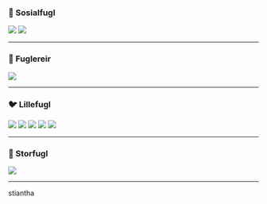 ### 🦉 Sosialfugl
<a href="https://discord.com/users/168427950230732801"><img src="https://img.shields.io/badge/discord-black?style=for-the-badge&logo=discord&logoColor=blue"/></a>
<a href="https://www.figma.com/@stiantha"><img src="https://img.shields.io/badge/figma-purple?style=for-the-badge&logo=figma&logoColor=ffffff"/></a>
<hr>

### 🪺 Fuglereir
<img src="https://img.shields.io/badge/git-tomato?style=for-the-badge&logo=git&logoColor=ffffff"/>
<hr>

### 🐦 Lillefugl
<img src="https://img.shields.io/badge/HTML-FF8C00?style=for-the-badge&logo=HTML5&logoColor=ffffff"/> <img src="https://img.shields.io/badge/css-1E90FF?style=for-the-badge&logo=css3&logoColor=ffffff"/> <img src="https://img.shields.io/badge/javascript-FFD700?style=for-the-badge&logo=javascript&logoColor=A0522D"/>
<img src="https://img.shields.io/badge/sass-DA70D6?style=for-the-badge&logo=sass&logoColor=ffffff"/> <img src="https://img.shields.io/badge/astro-454545?style=for-the-badge&logo=astro&logoColor=40E0D0"/>
<hr>

### 🦅 Storfugl
<img src="https://img.shields.io/badge/python-black?style=for-the-badge&logo=python&logoColor=yellow"/> 
<hr>

stiantha
